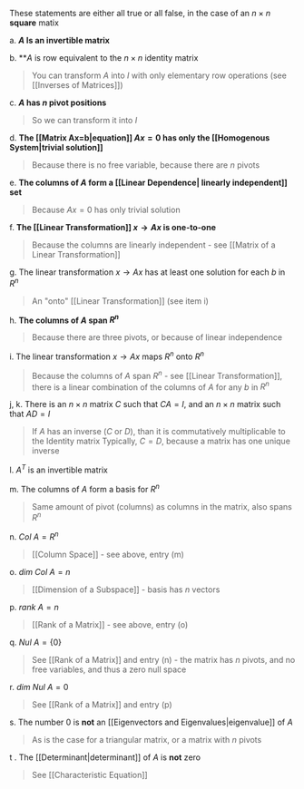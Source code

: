 These statements are either all true or all false, in the case of an $n \times n$ **square** matix

a. **$A$ Is an invertible matrix**

b. **$A$ is row equivalent to the $n \times n$ identity matrix

> You can transform $A$ into $I$ with only elementary row operations (see [[Inverses of Matrices]])

c. **$A$ has $n$ pivot positions** 

> So we can transform it into $I$

d. **The [[Matrix Ax=b|equation]] $Ax=0$ has only the [[Homogenous System|trivial solution]]**

> Because there is no free variable, because there are $n$ pivots

e. **The columns of $A$ form a [[Linear Dependence| linearly independent]] set** 

> Because $Ax=0$ has only trivial solution 

f. **The [[Linear Transformation]] $x \to Ax$ is one-to-one**

> Because the columns are linearly independent - see [[Matrix of a Linear Transformation]]

g. The linear transformation $x\to Ax$ has at least one solution for each $b$ in $R^n$

> An "onto" [[Linear Transformation]] (see item i)

h. **The columns of $A$ span $R^n$**

> Because there are three pivots, or because of linear independence

i. The linear transformation $x \to Ax$ maps $R^n$ onto $R^n$ 

> Because the columns of $A$ span $R^n$ - see [[Linear Transformation]], there is a linear combination of the columns of $A$ for any $b$ in $R^n$

j, k. There is an $n \times n$ matrix $C$ such that $CA = I$, and an $n \times n$ matrix such that $AD = I$ 

> If $A$ has an inverse ($C$ or $D$), than it is commutatively multiplicable to the Identity matrix
> Typically, $C=D$, because a matrix has one unique inverse

l. $A^T$ is an invertible matrix

m. The columns of $A$ form a basis for $R^n$

> Same amount of pivot (columns) as columns in the matrix, also spans $R^n$

n. $Col \ A = R^n$

> [[Column Space]] - see above, entry (m)

o. $dim \ Col \ A = n$

> [[Dimension of a Subspace]] - basis has $n$ vectors

p. $rank \ A = n$

> [[Rank of a Matrix]] - see above, entry (o)

q. $Nul \ A = \{0\}$

> See [[Rank of a Matrix]] and entry (n) - the matrix has $n$ pivots, and no free variables, and thus a zero null space

r. $dim \ Nul \ A = 0$ 

> See [[Rank of a Matrix]] and entry (p)

s. The number 0 is **not** an [[Eigenvectors and Eigenvalues|eigenvalue]] of $A$

> As is the case for a triangular matrix, or a matrix with $n$ pivots

t . The [[Determinant|determinant]] of $A$ is **not** zero

> See [[Characteristic Equation]]